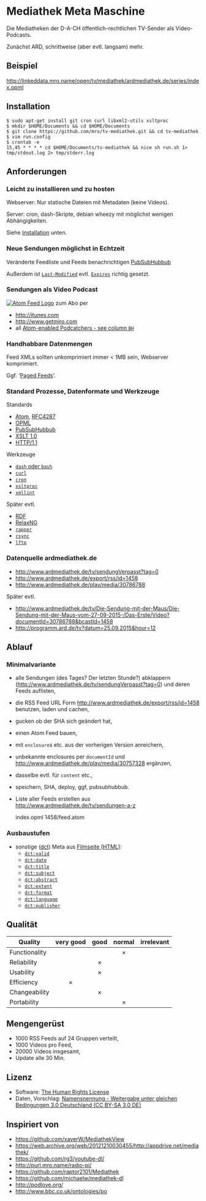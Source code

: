 
# Mediathek Meta Maschine

Die Mediatheken der D-A-CH öffentlich-rechtlichen TV-Sender als Video-Podcasts.

Zunächst ARD, schrittweise (aber evtl. langsam) mehr.

## Beispiel

http://linkeddata.mro.name/open/tv/mediathek/ardmediathek.de/series/index.opml

## Installation

    $ sudo apt-get install git cron curl libxml2-utils xsltproc
    $ mkdir $HOME/Documents && cd $HOME/Documents
    $ git clone https://github.com/mro/tv-mediathek.git && cd tv-mediathek
    $ vim run.config
    $ crontab -e
    15,45 * * * * cd $HOME/Documents/tv-mediathek && nice sh run.sh 1> tmp/stdout.log 2> tmp/stderr.log

## Anforderungen

### Leicht zu installieren und zu hosten

Webserver: Nur statische Dateien mit Metadaten (keine Videos).

Server: cron, dash-Skripte, debian wheezy mit möglichst wenigen Abhängigkeiten.

Siehe [Installation](#installation) unten.

### Neue Sendungen möglichst in Echtzeit

Veränderte Feedliste und Feeds benachrichtigen
[PubSubHubbub](https://de.wikipedia.org/wiki/PubSubHubbub)

Außerdem ist [`Last-Modified`](http://www.w3.org/Protocols/rfc2616/rfc2616-sec14.html#sec14.29) evtl.
[`Expires`](http://www.w3.org/Protocols/rfc2616/rfc2616-sec14.html#sec14.21) richtig gesetzt.

### Sendungen als Video Podcast

[![Atom Feed Logo](https://rawgithub.com/mro/tv-mediathek/master/assets/atomenabled.svg)](http://atomenabled.org)
zum Abo per

- http://itunes.com
- http://www.getmiro.com
- all [Atom-enabled Podcatchers - see column `BH`](https://docs.google.com/spreadsheets/d/1c2L14UVH1xtN4iDG4awheLbMgPCQgaKEamUauWs1gps/edit?pli=1#gid=0)

### Handhabbare Datenmengen

Feed XMLs sollten unkomprimiert immer < 1MB sein, Webserver komprimiert.

Ggf. '[Paged Feeds](http://tools.ietf.org/html/rfc5005)'.

### Standard Prozesse, Datenformate und Werkzeuge

Standards

- [Atom](http://atomenabled.org/developers/syndication/), [RFC4287](https://tools.ietf.org/html/rfc4287)
- [OPML](https://de.wikipedia.org/wiki/Outline_Processor_Markup_Language)
- [PubSubHubbub](https://en.wikipedia.org/wiki/PubSubHubbub)
- [XSLT 1.0](http://www.w3.org/TR/xslt/)
- [HTTP/1.1](http://www.w3.org/Protocols/rfc2616/rfc2616.html)

Werkzeuge

- [`dash` oder `bash`](https://wiki.ubuntu.com/DashAsBinSh)
- [`curl`](http://curl.haxx.se/)
- [`cron`](https://packages.debian.org/de/wheezy/cron)
- [`xsltproc`](http://xmlsoft.org/XSLT/xsltproc.html)
- [`xmllint`](http://xmlsoft.org/xmllint.html)

Später evtl.

- [RDF](https://www.w3.org/RDF/)
- [RelaxNG](http://blog.mro.name/2010/05/xml-toolbox-relax-ng-trang/)
- [`rapper`](http://librdf.org/raptor/rapper.html)
- [`rsync`](https://rsync.samba.org/)
- [`lftp`](http://lftp.yar.ru/lftp-man.html)

### Datenquelle ardmediathek.de

- http://www.ardmediathek.de/tv/sendungVerpasst?tag=0
- http://www.ardmediathek.de/export/rss/id=1458
- http://www.ardmediathek.de/play/media/30786788

Später evtl.

- http://www.ardmediathek.de/tv/Die-Sendung-mit-der-Maus/Die-Sendung-mit-der-Maus-vom-27-09-2015-/Das-Erste/Video?documentId=30786788&bcastId=1458
- http://programm.ard.de/tv?datum=25.09.2015&hour=12

## Ablauf

### Minimalvariante

- alle Sendungen (des Tages? Der letzten Stunde?) abklappern (http://www.ardmediathek.de/tv/sendungVerpasst?tag=0) und deren Feeds auflisten,
- die RSS Feed URL Form http://www.ardmediathek.de/export/rss/id=1458 benutzen, laden und cachen,
- gucken ob der SHA sich geändert hat,
- einen Atom Feed bauen,
- mit `enclosure`s etc. aus der vorherigen Version anreichern,
- unbekannte enclosures per `documentId` und http://www.ardmediathek.de/play/media/30757328 ergänzen,
- dasselbe evtl. für `content` etc.,
- speichern, SHA, deploy, ggf, pubsubhubbub.
- Liste aller Feeds erstellen aus http://www.ardmediathek.de/tv/sendungen-a-z

    index.opml
    1458/feed.atom

### Ausbaustufen

- sonstige ([dct](http://wiki.dublincore.org/index.php/User_Guide/Publishing_Metadata)) Meta aus [Filmseite (HTML)](http://www.ardmediathek.de/tv/Die-Sendung-mit-der-Maus/Die-Sendung-mit-der-Maus-vom-27-09-2015-/Das-Erste/Video?documentId=30786788&bcastId=1458):
	- [`dct:valid`](http://wiki.dublincore.org/index.php/User_Guide/Publishing_Metadata#dcterms:valid)
	- [`dct:date`](http://wiki.dublincore.org/index.php/User_Guide/Publishing_Metadata#dcterms:date)
	- [`dct:title`](http://wiki.dublincore.org/index.php/User_Guide/Publishing_Metadata#dcterms:title)
	- [`dct:subject`](http://wiki.dublincore.org/index.php/User_Guide/Publishing_Metadata#dcterms:subject)
	- [`dct:abstract`](http://wiki.dublincore.org/index.php/User_Guide/Publishing_Metadata#dcterms:abstract)
	- [`dct:extent`](http://wiki.dublincore.org/index.php/User_Guide/Publishing_Metadata#dcterms:extent)
	- [`dct:format`](http://wiki.dublincore.org/index.php/User_Guide/Publishing_Metadata#dcterms:format)
	- [`dct:language`](http://wiki.dublincore.org/index.php/User_Guide/Publishing_Metadata#dcterms:language)
	- [`dct:publisher`](http://wiki.dublincore.org/index.php/User_Guide/Publishing_Metadata#dcterms:publisher)

## Qualität

| Quality         | very good | good | normal | irrelevant |
|-----------------|:---------:|:----:|:------:|:----------:|
| Functionality   |           |      |    ×   |            |
| Reliability     |           |  ×   |        |            |
| Usability       |           |  ×   |        |            |
| Efficiency      |     ×     |      |        |            |
| Changeability   |           |  ×   |        |            |
| Portability     |           |      |    ×   |            |

## Mengengerüst

- 1000 RSS Feeds auf 24 Gruppen verteilt,
- 1000 Videos pro Feed,
- 20000 Videos insgesamt,
- Update alle 30 Min.

## Lizenz

- Software: [The Human Rights License](LICENSE.txt)
- Daten, Vorschlag: [Namensnennung - Weitergabe unter gleichen Bedingungen 3.0 Deutschland (CC BY-SA 3.0 DE)](http://creativecommons.org/licenses/by-sa/3.0/de/)

## Inspiriert von

- https://github.com/xaverW/MediathekView
- https://web.archive.org/web/20121210030455/http://appdrive.net/mediathek/
- https://github.com/rg3/youtube-dl/
- http://purl.mro.name/radio-pi/
- https://github.com/raptor2101/Mediathek
- https://github.com/michaelw/mediathek-dl
- http://podlove.org/
- http://www.bbc.co.uk/ontologies/po
